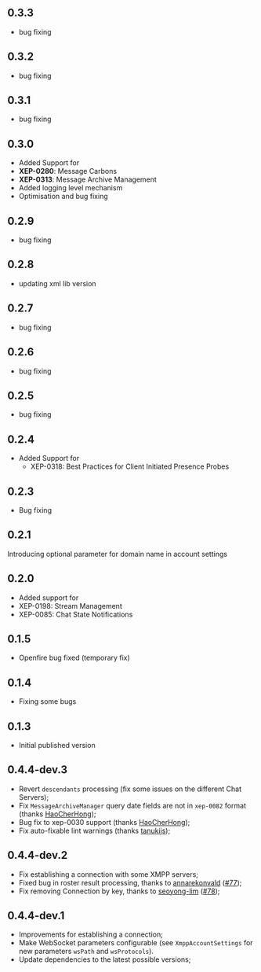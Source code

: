 ## 0.3.3
- bug fixing

## 0.3.2
- bug fixing

## 0.3.1
- bug fixing

## 0.3.0
- Added Support for
 - __XEP-0280__: Message Carbons
 - __XEP-0313__: Message Archive Management
 - Added logging level mechanism
 - Optimisation and bug fixing

## 0.2.9
- bug fixing

## 0.2.8
- updating xml lib version

## 0.2.7
- bug fixing

## 0.2.6
- bug fixing

## 0.2.5
- bug fixing
## 0.2.4

- Added Support for
  - XEP-0318: Best Practices for Client Initiated Presence Probes

## 0.2.3

- Bug fixing

## 0.2.1

Introducing optional parameter for domain name in account settings

## 0.2.0

- Added support for
 - XEP-0198: Stream Management
 - XEP-0085: Chat State Notifications

## 0.1.5

- Openfire bug fixed (temporary fix)

## 0.1.4

- Fixing some bugs

## 0.1.3

- Initial published version


## 0.4.4-dev.3

- Revert `descendants` processing (fix some issues on the different Chat Servers);
- Fix `MessageArchiveManager` query date fields are not in `xep-0082` format (thanks [HaoCherHong](https://github.com/HaoCherHong/));
- Bug fix to xep-0030 support (thanks [HaoCherHong](https://github.com/HaoCherHong/));
- Fix auto-fixable lint warnings (thanks [tanukijs](https://github.com/tanukijs));

## 0.4.4-dev.2

- Fix establishing a connection with some XMPP servers;
- Fixed bug in roster result processing, thanks to [annarekonvald](https://github.com/annarekonvald) ([#77](https://github.com/vukoye/xmpp_dart/pull/77));
- Fix removing Connection by key, thanks to [seoyong-lim](https://github.com/seoyong-lim) ([#78](https://github.com/vukoye/xmpp_dart/pull/78));

## 0.4.4-dev.1

- Improvements for establishing a connection;
- Make WebSocket parameters configurable (see `XmppAccountSettings` for new parameters `wsPath` and `wsProtocols`).
- Update dependencies to the latest possible versions;
